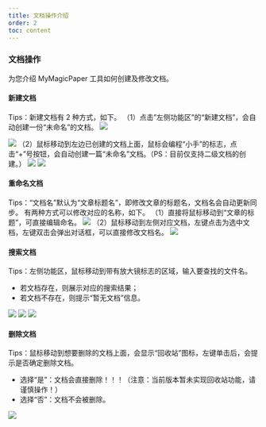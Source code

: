 ```yaml
---
title: 文档操作介绍
order: 2
toc: content
---
```


### 文档操作

为您介绍 MyMagicPaper 工具如何创建及修改文档。

#### 新建文档

Tips：新建文档有 2 种方式，如下。
（1）点击”左侧功能区”的“新建文档”，会自动创建一份“未命名”的文档。
![](/46380788.png)

![](/65697588.png)
（2）鼠标移动到左边已创建的文档上面，鼠标会编程“小手”的标志，点击“+”号按钮，会自动创建一篇“未命名”文档。（PS：目前仅支持二级文档的创建。）
![](/09963949.png)
![](/16315150.png)

#### 重命名文档

Tips：“文档名”默认为“文章标题名”，即修改文章的标题名，文档名会自动更新同步。
有两种方式可以修改对应的名称，如下。
（1）直接将鼠标移动到“文章的标题”，可直接编辑命名。
![](/52244855.png)
（2）鼠标移动到左侧对应文档，左键点击为选中文档，左键双击会弹出对话框，可以直接修改文档名。
![](/35034599.png)

#### 搜索文档

Tips：左侧功能区，鼠标移动到带有放大镜标志的区域，输入要查找的文件名。

- 若文档存在，则展示对应的搜索结果；
- 若文档不存在，则提示“暂无文档”信息。

![](/44729129.png)
![](/96658381.png)
![](/21019511.png)

#### 删除文档

Tips：鼠标移动到想要删除的文档上面，会显示“回收站”图标，左键单击后，会提示是否确定删除文档。

- 选择“是”：文档会直接删除！！！（注意：当前版本暂未实现回收站功能，请谨慎操作！）
- 选择“否”：文档不会被删除。

![](/58457219.png)
